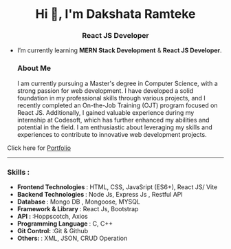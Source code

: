 <h1 align="center">Hi 👋, I'm Dakshata Ramteke</h1>
<h3 align="center">React JS Developer</h3>

- I’m currently learning **MERN Stack Development** & **React JS Developer**.

  <h3>About Me</h3>
  <p>I am currently pursuing a Master's degree in Computer Science, with a strong passion for web development. I have developed a solid foundation in my professional skills through various projects, and I recently completed an On-the-Job Training (OJT) program focused on React JS. Additionally, I gained valuable experience during my internship at Codesoft, which has further enhanced my abilities and potential in the field. I am enthusiastic about leveraging my skills and experiences to contribute to innovative web development projects.
 </p>
  <p>Click here for <a href="https://github.com/dakshataramteke/Portfolio">Portfolio</a></p>  
<p align="left">
  <hr/>
  <h3>Skills : </h3>
  <ul>
    <li><b>Frontend Technologies </b>: HTML, CSS, JavaSript (ES6+), React JS/ Vite </li>
    <li><b>Backend Technologies </b>: Node Js, Express Js , Restful API</li>
    <li><b>Database </b>: Mongo DB , Mongoose, MYSQL </li>
    <li><b>Framework & Library </b>: React Js, Bootstrap </li>
    <li><b>API : </b>:Hoppscotch, Axios </li>
    <li><b>Programming Language </b>: C, C++</li>
    <li><b>Git Control: </b>:Git & Github </li>
    <li><b>Others: </b>: XML, JSON, CRUD Operation </li>
  </ul>

</p>
